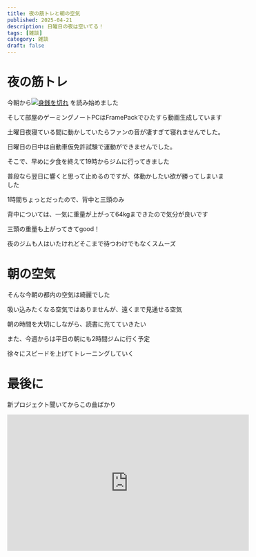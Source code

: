 ```yaml
---
title: 夜の筋トレと朝の空気
published: 2025-04-21
description: 日曜日の夜は空いてる！
tags: [雑談]
category: 雑談
draft: false
---
```

# 夜の筋トレ

今朝から[![身銭を切れ](https://m.media-amazon.com/images/I/81w7x-3EiPL._SY522_.jpg)](https://amzn.asia/d/gVYNsp2)
を読み始めました

そして部屋のゲーミングノートPCはFramePackでひたすら動画生成しています

土曜日夜寝ている間に動かしていたらファンの音が凄すぎて寝れませんでした。

日曜日の日中は自動車仮免許試験で運動ができませんでした。

そこで、早めに夕食を終えて19時からジムに行ってきました

普段なら翌日に響くと思って止めるのですが、体動かしたい欲が勝ってしまいました

1時間ちょっとだったので、背中と三頭のみ

背中については、一気に重量が上がって64kgまできたので気分が良いです

三頭の重量も上がってきてgood！

夜のジムも人はいたけれどそこまで待つわけでもなくスムーズ

# 朝の空気

そんな今朝の都内の空気は綺麗でした

吸い込みたくなる空気ではありませんが、遠くまで見通せる空気

朝の時間を大切にしながら、読書に充てていきたい

また、今週からは平日の朝にも2時間ジムに行く予定

徐々にスピードを上げてトレーニングしていく

# 最後に

新プロジェクト聞いてからこの曲ばかり
<iframe width="560" height="315" src="https://www.youtube.com/embed/LrwyvHU66Hg" title="YouTube video player" frameborder="0" allow="accelerometer; autoplay; clipboard-write; encrypted-media; gyroscope; picture-in-picture" allowfullscreen></iframe>